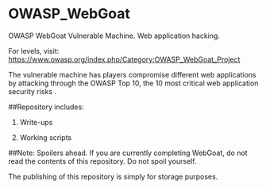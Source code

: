 # OWASP_WebGoat
OWASP WebGoat Vulnerable Machine. Web application hacking. 

For levels, visit: https://www.owasp.org/index.php/Category:OWASP_WebGoat_Project

The vulnerable machine has players compromise different web applications by attacking through the OWASP Top 10, the 10 most critical web application security risks .

##Repository includes:

1) Write-ups

2) Working scripts

##Note: 
Spoilers ahead. If you are currently completing WebGoat, do not read the contents of this repository. Do not spoil yourself.

The publishing of this repository is simply for storage purposes.
